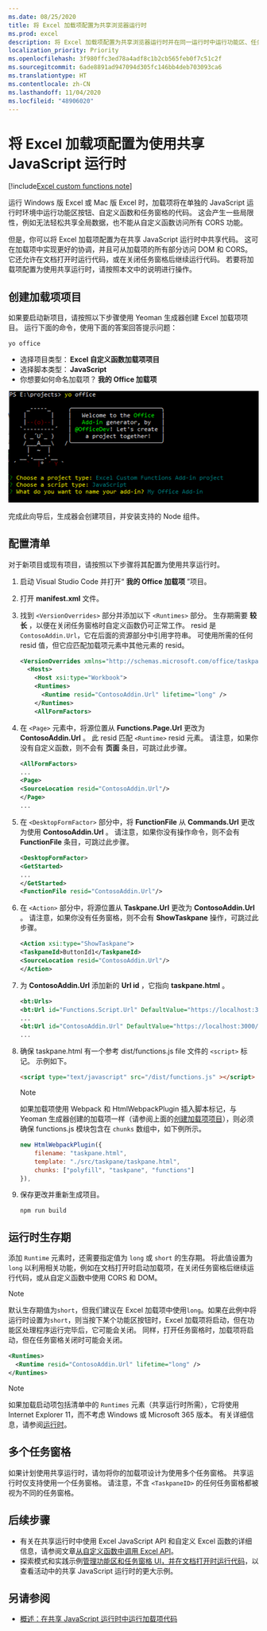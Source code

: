 ```yaml
---
ms.date: 08/25/2020
title: 将 Excel 加载项配置为共享浏览器运行时
ms.prod: excel
description: 将 Excel 加载项配置为共享浏览器运行时并在同一运行时中运行功能区、任务窗格和自定义函数代码。
localization_priority: Priority
ms.openlocfilehash: 3f980ffc3ed78a4adf8c1b2cb565feb0f7c51c2f
ms.sourcegitcommit: 6ade8891ad947094d305fc146bb4deb703093ca6
ms.translationtype: HT
ms.contentlocale: zh-CN
ms.lasthandoff: 11/04/2020
ms.locfileid: "48906020"
---
```

# <a name="configure-your-excel-add-in-to-use-a-shared-javascript-runtime"></a>将 Excel 加载项配置为使用共享 JavaScript 运行时

[!include[Excel custom functions note](../includes/excel-custom-functions-note.md)]

运行 Windows 版 Excel 或 Mac 版 Excel 时，加载项将在单独的 JavaScript 运行时环境中运行功能区按钮、自定义函数和任务窗格的代码。 这会产生一些局限性，例如无法轻松共享全局数据，也不能从自定义函数访问所有 CORS 功能。

但是，你可以将 Excel 加载项配置为在共享 JavaScript 运行时中共享代码。 这可在加载项中实现更好的协调，并且可从加载项的所有部分访问 DOM 和 CORS。 它还允许在文档打开时运行代码，或在关闭任务窗格后继续运行代码。 若要将加载项配置为使用共享运行时，请按照本文中的说明进行操作。

## <a name="create-the-add-in-project"></a>创建加载项项目

如果要启动新项目，请按照以下步骤使用 Yeoman 生成器创建 Excel 加载项项目。 运行下面的命令，使用下面的答案回答提示问题：

```command line
yo office
```

- 选择项目类型： **Excel 自定义函数加载项项目**
- 选择脚本类型： **JavaScript**
- 你想要如何命名加载项？ **我的 Office 加载项**

![回答 Office 中的提示问题以创建加载项项目的屏幕截图。](../images/yo-office-excel-project.png)

完成此向导后，生成器会创建项目，并安装支持的 Node 组件。

## <a name="configure-the-manifest"></a>配置清单

对于新项目或现有项目，请按照以下步骤将其配置为使用共享运行时。

1. 启动 Visual Studio Code 并打开“ **我的 Office 加载项** ”项目。
2. 打开 **manifest.xml** 文件。
3. 找到 `<VersionOverrides>` 部分并添加以下 `<Runtimes>` 部分。 生存期需要 **较长** ，以便在关闭任务窗格时自定义函数仍可正常工作。 resid 是 `ContosoAddin.Url`，它在后面的资源部分中引用字符串。 可使用所需的任何 resid 值，但它应匹配加载项元素中其他元素的 resid。

   ```xml
   <VersionOverrides xmlns="http://schemas.microsoft.com/office/taskpaneappversionoverrides" xsi:type="VersionOverridesV1_0">
     <Hosts>
       <Host xsi:type="Workbook">
       <Runtimes>
         <Runtime resid="ContosoAddin.Url" lifetime="long" />
       </Runtimes>
       <AllFormFactors>
   ```

4. 在 `<Page>` 元素中，将源位置从 **Functions.Page.Url** 更改为 **ContosoAddin.Url** 。 此 resid 匹配 `<Runtime>` resid 元素。 请注意，如果你没有自定义函数，则不会有 **页面** 条目，可跳过此步骤。

   ```xml
   <AllFormFactors>
   ...
   <Page>
   <SourceLocation resid="ContosoAddin.Url"/>
   </Page>
   ...
   ```

5. 在 `<DesktopFormFactor>` 部分中，将 **FunctionFile** 从 **Commands.Url** 更改为使用 **ContosoAddin.Url** 。 请注意，如果你没有操作命令，则不会有 **FunctionFile** 条目，可跳过此步骤。

   ```xml
   <DesktopFormFactor>
   <GetStarted>
   ...
   </GetStarted>
   <FunctionFile resid="ContosoAddin.Url"/>
   ```

6. 在 `<Action>` 部分中，将源位置从 **Taskpane.Url** 更改为 **ContosoAddin.Url** 。 请注意，如果你没有任务窗格，则不会有 **ShowTaskpane** 操作，可跳过此步骤。

   ```xml
   <Action xsi:type="ShowTaskpane">
   <TaskpaneId>ButtonId1</TaskpaneId>
   <SourceLocation resid="ContosoAddin.Url"/>
   </Action>
   ```

7. 为 **ContosoAddin.Url** 添加新的 **Url id** ，它指向 **taskpane.html** 。

   ```xml
   <bt:Urls>
   <bt:Url id="Functions.Script.Url" DefaultValue="https://localhost:3000/dist/functions.js"/>
   ...
   <bt:Url id="ContosoAddin.Url" DefaultValue="https://localhost:3000/dist/taskpane.html"/>
   ...
   ```

8. 确保 taskpane.html 有一个参考 dist/functions.js file 文件的 `<script>` 标记。 示例如下。

   ```html
   <script type="text/javascript" src="/dist/functions.js" ></script>
   ```

   > [!NOTE]
   > 如果加载项使用 Webpack 和 HtmlWebpackPlugin 插入脚本标记，与 Yeoman 生成器创建的加载项一样（请参阅上面的[创建加载项项目](#create-the-add-in-project)），则必须确保 functions.js 模块包含在 `chunks` 数组中，如下例所示。
   >
   > ```javascript
   > new HtmlWebpackPlugin({
   >     filename: "taskpane.html",
   >     template: "./src/taskpane/taskpane.html",
   >     chunks: ["polyfill", "taskpane", "functions"]
   > }),
   >```

9. 保存更改并重新生成项目。

   ```command line
   npm run build
   ```

## <a name="runtime-lifetime"></a>运行时生存期

添加 `Runtime` 元素时，还需要指定值为 `long` 或 `short` 的生存期。 将此值设置为 `long` 以利用相关功能，例如在文档打开时启动加载项，在关闭任务窗格后继续运行代码，或从自定义函数中使用 CORS 和 DOM。

>[!NOTE]
> 默认生存期值为`short`，但我们建议在 Excel 加载项中使用`long`。如果在此例中将运行时设置为`short`，则当按下某个功能区按钮时，Excel 加载项将启动，但在功能区处理程序运行完毕后，它可能会关闭。 同样，打开任务窗格时，加载项将启动，但在任务窗格关闭时可能会关闭。

```xml
<Runtimes>
  <Runtime resid="ContosoAddin.Url" lifetime="long" />
</Runtimes>
```

>[!NOTE]
> 如果加载启动项包括清单中的 `Runtimes` 元素（共享运行时所需），它将使用 Internet Explorer 11，而不考虑 Windows 或 Microsoft 365 版本。 有关详细信息，请参阅[运行时](../reference/manifest/runtimes.md)。

## <a name="multiple-task-panes"></a>多个任务窗格

如果计划使用共享运行时，请勿将你的加载项设计为使用多个任务窗格。 共享运行时仅支持使用一个任务窗格。 请注意，不含 `<TaskpaneID>` 的任何任务窗格都被视为不同的任务窗格。

## <a name="next-steps"></a>后续步骤

- 有关在共享运行时中使用 Excel JavaScript API 和自定义 Excel 函数的详细信息，请参阅文章[从自定义函数中调用 Excel API](call-excel-apis-from-custom-function.md)。
- 探索模式和实践示例[管理功能区和任务窗格 UI，并在文档打开时运行代码](https://github.com/OfficeDev/PnP-OfficeAddins/tree/master/Samples/excel-shared-runtime-scenario)，以查看活动中的共享 JavaScript 运行时的更大示例。

## <a name="see-also"></a>另请参阅

- [概述：在共享 JavaScript 运行时中运行加载项代码](custom-functions-shared-overview.md)
